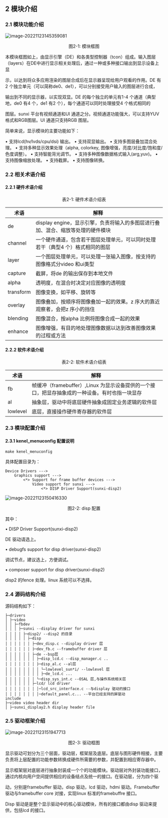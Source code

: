 ## 2 模块介绍

### 2.1 模块功能介绍

![image-20221123145359081](https://photos.100ask.net/Tina-Sdk/Tina_Linux_Display_DevGuide_image-20221123145359081.png)

<center>图2-1: 模块框图</center>

本模块框图如上，由显示引擎（DE）和各类型控制器（tcon）组成。输入图层（layers）在DE中进行显示相关处理后，通过一种或多种接口输出到显示设备上显

示，以达到将众多应用渲染的图层合成后在显示器呈现给用户观看的作用。DE 有2 个独立单元（可以简称de0、de1），可以分别接受用户输入的图层进行合成，

输出到不同的显示器，以实现双显。DE 的每个独立的单元有1-4 个通道（典型地，de0 有4 个，de1 有2 个），每个通道可以同时处理接受4 个格式相同的

图层。sunxi 平台有视频通道和UI 通道之分。视频通道功能强大，可以支持YUV 格式和RGB图层。UI 通道只支持RGB 图层。

简单来说，显示模块的主要功能如下：

• 支持lcd(hv/lvds/cpu/dsi) 输出。
• 支持双显输出。
• 支持多图层叠加混合处理。
• 支持多种显示效果处理（alpha, colorkey, 图像增强，亮度/对比度/饱和度/色度调整）。
• 支持智能背光调节。
• 支持多种图像数据格式输入(arg,yuv)。
• 支持图像缩放处理。
• 支持截屏。
• 支持图像转换。



### 2.2 相关术语介绍

#### 2.2.1 硬件术语介绍

<center>表2-1: 硬件术语介绍表</center>

| 术语      | 解释                                                         |
| --------- | ------------------------------------------------------------ |
| de        | display engine，显示引擎，负责将输入的多图层进行叠加、混合、缩放等处理的硬件模块 |
| channel   | 一个硬件通道，包含若干图层处理单元，可以同时处理若干（典型4 个）格式相同的图层 |
| layer     | 一个图层处理单元，可以处理一张输入图像，按支持的图像格式分video 和ui类型 |
| capture   | 截屏，将de 的输出保存到本地文件                              |
| alpha     | 透明度，在混合时决定对应图像的透明度                         |
| transform | 图像变换，如平移、旋转等                                     |
| overlay   | 图像叠加，按顺序将图像叠加一起的效果。z 序大的靠近观察者，会把z 序小的挡住 |
| blending  | 图像混合，按alpha 比例将图像合成一起的效果                   |
| enhance   | 图像增强，有目的地处理图像数据以达到改善图像效果的过程或方法 |

#### 2.2.2 软件术语介绍

<center>表2-2: 软件术语介绍表</center>

| 术语     | 解释                                                         |
| -------- | ------------------------------------------------------------ |
| fb       | 帧缓冲（framebuffer）,Linux 为显示设备提供的一个接口，把显存抽象成的一种设备。有时也指一块显存 |
| al       | 抽象层，驱动中将底层硬件抽象成固定业务逻辑的软件层           |
| lowlevel | 底层，直接操作硬件寄存器的软件层                             |

### 2.3 模块配置介绍

#### 2.3.1 kenel_menuconfig 配置说明

```
make kenel_menuconfig
```

具体配置目录为：

```
Device Drivers --->
	Graphics support --->
		<*> Support for frame buffer devices --->
			Video support for sunxi --->
				<*> DISP Driver Support(sunxi-disp2)
```

![image-20221123150416330](https://photos.100ask.net/Tina-Sdk/Tina_Linux_Display_DevGuide_image-20221123150416330.png)

<center>图2-2: disp 配置</center>

其中：

• DISP Driver Support(sunxi-disp2)

DE 驱动请选上。

• debugfs support for disp driver(sunxi-disp2)

调试节点，建议选上，方便调试。

• composer support for disp driver(sunxi-disp2)

disp2 的fence 处理。linux 系统可以不选择。

### 2.4 源码结构介绍

源码结构如下：

```
├─drivers
│ ├─video
│ │ ├─fbdev
│ │ │ ├─sunxi --display driver for sunxi
│ │ │ │ ├─disp2/ --disp2 的目录
│ │ │ │ │ ├─disp
│ │ │ │ │ │ ├─dev_disp.c --display driver 层
│ │ │ │ │ │ ├─dev_fb.c --framebuffer driver 层
│ │ │ │ │ │ ├─de --bsp层
│ │ │ │ │ │ │ ├─disp_lcd.c --disp_manager.c ..
│ │ │ │ │ │ │ ├─disp_al.c --al层
│ │ │ │ │ │ │ │ └─lowlevel_sun*i/ --lowlevel 层
│ │ │ │ │ │ │ │ ├─de_lcd.c ...
│ │ │ │ │ │ │ └─disp_sys_int.c --OSAL 层,与操作系统相关层
│ │ │ │ │ │ ├─lcd/ lcd driver
│ │ │ │ │ │ │ │─lcd_src_interface.c --与display 驱动的接口
│ │ │ │ │ │ │ │─default_panel.c... --平台已经支持的屏驱动
include
├─video video header dir
│ ├─sunxi_display2.h display header file
```

### 2.5 驱动框架介绍

![image-20221123151947713](https://photos.100ask.net/Tina-Sdk/Tina_Linux_Display_DevGuide_image-20221123151947713.png)

<center>图2-3: 驱动框图</center>

显示驱动可划分为三个层面，驱动层，框架层及底层。底层与图形硬件相接，主要负责将上层配置的功能参数转换成硬件所需要的参数，并配置到相应寄存器中。

显示框架层对底层进行抽象封装成一个个的功能模块。驱动层对外封装功能接口，通过内核向用户空间提供相应的设备结点及统一的接口。在驱动层，分为四个驱

动，分别是framebuffer 驱动，disp 驱动，lcd 驱动，hdmi 驱动。Framebuffer 驱动与framebuffer core 对接，实现linux 标准的framebuffre 接口。

Disp 驱动是是整个显示驱动中的核心驱动模块，所有的接口都由disp 驱动来提供，包括lcd 的接口。